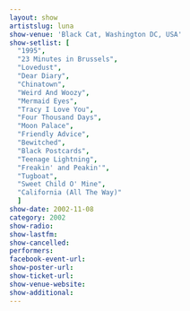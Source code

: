 ```yaml
---
layout: show
artistslug: luna
show-venue: 'Black Cat, Washington DC, USA'
show-setlist: [
  "1995",
  "23 Minutes in Brussels",
  "Lovedust",
  "Dear Diary",
  "Chinatown",
  "Weird And Woozy",
  "Mermaid Eyes",
  "Tracy I Love You",
  "Four Thousand Days",
  "Moon Palace",
  "Friendly Advice",
  "Bewitched",
  "Black Postcards",
  "Teenage Lightning",
  "Freakin' and Peakin'",
  "Tugboat",
  "Sweet Child O' Mine",
  "California (All The Way)"
  ]
show-date: 2002-11-08
category: 2002
show-radio: 
show-lastfm: 
show-cancelled: 
performers: 
facebook-event-url: 
show-poster-url: 
show-ticket-url: 
show-venue-website: 
show-additional: 
---
```


